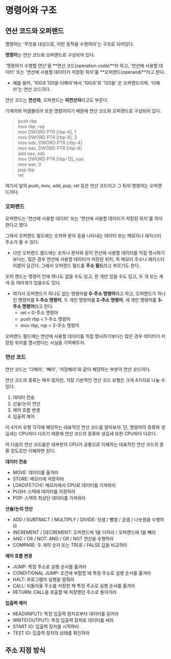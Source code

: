 # 명령어와 구조
## 연산 코드와 오퍼랜드
명령어는 '무엇을 대상으로, 어떤 동작을 수행하라'는 구조로 되어있다.  

**명령어**는 연산 코드와 오퍼랜드로 구성되어 있다.  

'명령어가 수행할 연산'을 **연산 코드(operation code)**라 하고, '연산에 사용할 데이터' 또는 '연산에 사용할 데이터가 저장된 위치'를 **오퍼랜드(operand)**라고 한다.  
- 예를 들어, '100과 120을 더해라'에서 '100과'와 '120을' 은 오퍼랜드이며, '더해라'는 연산 코드이다.


연산 코드는 **연산자**, 오퍼랜드는 **피연산자**라고도 부른다.  

기계어와 어셈블리어 또한 명령어이기 때문에 연산 코드와 오퍼랜드로 구성되어 있다.  

> push rbp  
> mov rbp, rsp  
> mov DWORD PTR [rbp-4], 1  
> mov DWORD PTR [rbp-8], 2  
> mov edx, DWORD PTR [rbp-4]  
> mov eax, DWORD PTR [rbp-8]  
> add eax, edx  
> mov DWORD PTR [rbp-12], eax  
> mov eax, 0  
> pop rbp  
> ret  

여기서 앞의 push, mov, add, pop, ret 등은 연산 코드이고 그 뒤의 명령어는 오퍼랜드이다.  

### 오퍼랜드
오퍼랜드는 '연산에 사용할 데이터' 또는 '연산에 사용할 데이터가 저장된 위치'를 의미한다고 했다.  

그래서 오퍼랜드 필드에는 숫자와 문자 등을 나타내는 데이터 또는 메모리나 레지스터 주소가 올 수 있다.
- 다만 오퍼랜드 필드에는 숫자나 문자와 같이 연산에 사용할 데이터를 직접 명시하기보다는, 많은 경우 연산에 사용할 데이터가 저장된 위치, 즉 메모리 주소나 레지스터 이름이 담긴다. 그래서 오퍼랜드 필드를 **주소 필드**라고 부르기도 한다.  

오퍼 랜드는 명령어 안에 하나도 없을 수도 있고, 한 개만 있을 수도 있고, 두 개 또는 세 개 등 여러개가 있을수도 있다.
- 여기서 오퍼랜드가 하나도 없는 명령어를 **0-주소 명령어**라고 하고, 오퍼랜드가 하나인 명령어를 **1-주소 명령어**, 두 개인 명령어를 **2-주소 명령어**, 세 개인 명령어를 **3-주소 명령어**라고 한다.  
  - ret < 0-주소 명령어
  - push rbp < 1-주소 명령어
  - mov rbp, rsp < 2-주소 명령어

오퍼랜드 필드에는 연산에 사용할 데이터를 직접 명시하기보다는 많은 경우 데이터가 저장된 위치를 명시한다는 사실을 기억해두자.  

### 연산 코드
연산 코드는 '더해라', '빼라', '저장해라'와 같이 해당하는 부분이 연산 코드이다.  

연산 코드의 종류는 매우 많지만, 가장 기본적인 연산 코드 유형은 크게 4가지로 나눌 수 있다.
1. 데이터 전송
2. 산술/논리 연산
3. 제어 흐름 변경
4. 입출력 제어

이 4가지 유형 각각에 해당하는 대표적인 연산 코드를 알아보자. 단, 명령어의 종류와 생김새는 CPU마다 다르기 때문에 연산 코드의 종류와 생김새 또한 CPU마다 다르다.

이 다음의 연산 코드들은 대부분의 CPU가 공통으로 이해하는 대표적인 연산 코드의 종류 정도로만 이해하면 된다.  

**데이터 전송**
- MOVE: 데이터를 옮겨라
- STORE: 메모리에 저장하라
- LOAD(FETCH): 메모리에서 CPU로 데이터를 가져와라
- PUSH: 스택에 데이터를 저장하라
- POP: 스택의 최상단 데이터를 가져와라  

**산술/논리 연산**
- ADD / SUBTRACT / MULTIPLY / DIVIDE: 덧셈 / 뺄셈 / 곱셈 / 나눗셈을 수행하라
- INCREMENT / DECREMENT: 오퍼랜드에 1을 더하라 / 오퍼랜드에 1을 빼라
- AND / OR / NOT: AND / OR / NOT 연산을 수행하라
- COMPARE: 두 개의 숫자 또는 TRUE / FALSE 값을 비교하라  

**제어 흐름 변경**
- JUMP: 특정 주소로 실행 순서를 옮겨라
- CONDITIONAL JUMP: 조건에 부합할 때 특정 주소로 실행 순서를 옮겨라
- HALT: 프로그램의 실행을 멈춰라
- CALL: 되돌아올 주소를 저장한 채 특정 주소로 실행 순서를 옮겨라
- RETURN: CALL을 호출할 때 저장했던 주소로 돌아가라  

**입출력 제어**
- READ(INPUT): 특정 입출력 장치로부터 데이터를 읽어라
- WRITE(OUTPUT): 특정 입출력 장치로 데이터를 써라
- START IO: 입출력 장치를 시작하라
- TEST IO: 입출력 장치의 상태를 확인하라  

## 주소 지정 방식
